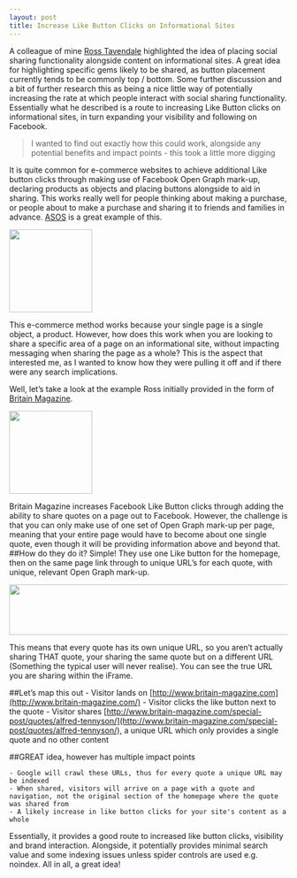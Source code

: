 ```yaml
---
layout: post
title: Increase Like Button Clicks on Informational Sites
---
```

A colleague of mine [Ross Tavendale](http://rosstavendale.com/) highlighted the idea of placing social sharing functionality alongside content on informational sites. A great idea for highlighting specific gems likely to be shared, as button placement currently tends to be commonly top / bottom. Some further discussion and a bit of further research this as being a nice little way of potentially increasing the rate at which people interact with social sharing functionality. Essentially what he described is a route to increasing Like Button clicks on informational sites, in turn expanding your visibility and following on Facebook.

> I wanted to find out exactly how this could work, alongside any potential benefits and impact points - this took a little more digging</strong></blockquote>
It is quite common for e-commerce websites to achieve additional Like button clicks through making use of Facebook Open Graph mark-up, declaring products as objects and placing buttons alongside to aid in sharing. This works really well for people thinking about making a purchase, or people about to make a purchase and sharing it to friends and families in advance. <a href="http://www.asos.com">ASOS</a> is a great example of this.

<a href="http://calumshep.com/wp-content/uploads/2012/04/asos-like-button-example.png"><img class="alignright size-thumbnail wp-image-128" title="asos-like-button-example" alt="" src="http://calumshep.com/wp-content/uploads/2012/04/asos-like-button-example-150x150.png" width="150" height="150" /></a>

This e-commerce method works because your single page is a single object, a product. However, how does this work when you are looking to share a specific area of a page on an informational site, without impacting messaging when sharing the page as a whole? This is the aspect that interested me, as I wanted to know how they were pulling it off and if there were any search implications.

Well, let’s take a look at the example Ross initially provided in the form of <a href="http://www.britain-magazine.com/">Britain Magazine</a>.

<a href="http://calumshep.com/wp-content/uploads/2012/04/brittish-quote-button1.png"><img class="alignright size-thumbnail wp-image-127" title="brittish-quote-button" alt="" src="http://calumshep.com/wp-content/uploads/2012/04/brittish-quote-button1-150x150.png" width="150" height="150" /></a>

Britain Magazine increases Facebook Like Button clicks through adding the ability to share quotes on a page out to Facebook. However, the challenge is that you can only make use of one set of Open Graph mark-up per page, meaning that your entire page would have to become about one single quote, even though it will be providing information above and beyond that.
##How do they do it?
Simple! They use one Like button for the homepage, then on the same page link through to unique URL’s for each quote, with unique, relevant Open Graph mark-up.

<a href="http://calumshep.com/wp-content/uploads/2012/04/like-button-code-image.png"><img class="alignright size-full wp-image-122" title="like-button-code-image" alt="" src="http://calumshep.com/wp-content/uploads/2012/04/like-button-code-image.png" width="1137" height="91" /></a>

This means that every quote has its own unique URL, so you aren’t actually sharing THAT quote, your sharing the same quote but on a different URL</strong> (Something the typical user will never realise). You can see the true URL you are sharing within the iFrame.

##Let’s map this out
	- Visitor lands on [http://www.britain-magazine.com](http://www.britain-magazine.com/)
	- Visitor clicks the like button next to the quote
	- Visitor shares [http://www.britain-magazine.com/special-post/quotes/alfred-tennyson/](http://www.britain-magazine.com/special-post/quotes/alfred-tennyson/), a unique URL which only provides a single quote and no other content

##GREAT idea, however has multiple impact points

	- Google will crawl these URLs, thus for every quote a unique URL may be indexed
	- When shared, visitors will arrive on a page with a quote and navigation, not the original section of the homepage where the quote was shared from
	- A likely increase in like button clicks for your site's content as a whole

Essentially, it provides a good route to increased like button clicks, visibility and brand interaction. Alongside, it potentially provides minimal search value and some indexing issues unless spider controls are used e.g. noindex. All in all, a great idea!
